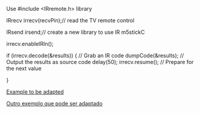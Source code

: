 Use #include <IRremote.h> library

IRrecv irrecv(recvPin);// read the TV remote control

IRsend irsend;// create a new library to use IR m5stickC

  irrecv.enableIRIn();

if (irrecv.decode(&results)) {  // Grab an IR code
    dumpCode(&results);           // Output the results as source code
    delay(50);
    irrecv.resume();              // Prepare for the next value

  }
  
   [Example to be adapted](https://github.com/rabee2050/arduino-ir/blob/master/ir_sketch_v1.0/ir_sketch_v1.0.ino)
   
   [Outro exemplo que pode ser adaptado](https://create.arduino.cc/projecthub/VE1DX/repurpose-old-remote-controls-92139f)
